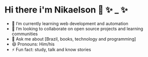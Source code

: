 # Hi there i'm Nikaelson 👋 ✨ _ ✨ 

- 🌱 I’m currently learning web development and automation
- 👯 I’m looking to collaborate on open source projects and learning communities 
- 💬 Ask me about [Brazil, books, technology and programming]
- 😄 Pronouns: Him/his
- ⚡ Fun fact: study, talk and know stories
